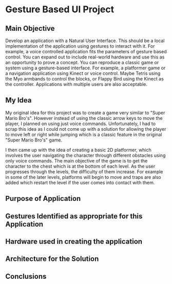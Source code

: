 # Gesture Based UI Project

## Main Objective
Develop an application with a Natural User Interface. This should be a local implementation of the application using gestures to interact
with it. For example, a voice controlled application fits the parameters of gesture based control. You
can expand out to include real-world hardware and use this as an opportunity to prove a concept. You can reproduce a classic game or system using a gesture-based interface. For example, a
platformer game or a navigation application using Kinect or voice control. Maybe Tetris using the
Myo armbands to control the blocks, or Flappy Bird using the Kinect as the controller. Applications
with multiple users are also acceptable.

## My Idea
My original idea for this project was to create a game very similar to "Super Mario Bro's". However instead of using the classic arrow keys to move the player, I planned on using just
voice commands. Unfortunately, I had to scrap this idea as I could not come up with a solution for allowing the player to move left or right while jumping which is a classic feature in
the original "Super Mario Bro's" game.
 
I then came up with the idea of creating a basic 2D platformer, which involves the user navigating the character through different obstacles using only voice commands.
The main objective of the game is to get the character to the chest which is at the bottom of each level. As the user progresses through the levels, the difficulty of them increase.
For example in some of the later levels, platforms will begin to move and traps are also added which restart the level if the user comes into contact with them.


## Purpose of Application


## Gestures Identified as appropriate for this Application


## Hardware used in creating the application


## Architecture for the Solution


## Conclusions